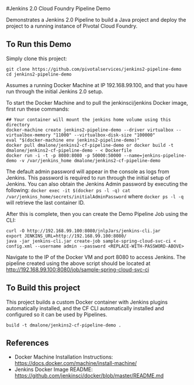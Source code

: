 #Jenkins 2.0 Cloud Foundry Pipeline Demo

Demonstrates a Jenkins 2.0 Pipeline to build a Java project and deploy the project to a running instance of Pivotal Cloud Foundry.

## To Run this Demo

Simply clone this project:
```
git clone https://github.com/pivotalservices/jenkins2-pipeline-demo
cd jenkins2-pipeline-demo
```

Assumes a running Docker Machine at IP 192.168.99.100, and that you have run through the initial Jenkins 2.0 setup.

To start the Docker Machine and to pull the jenkinsci/jenkins Docker image, first run these commands:
```
## Your container will mount the jenkins home volume using this directory
docker-machine create jenkins2-pipeline-demo --driver virtualbox --virtualbox-memory "11000" --virtualbox-disk-size "100000"
eval "$(docker-machine env jenkins2-pipeline-demo)"
docker pull dmalone/jenkins2-cf-pipeline-demo or docker build -t dmalone/jenkins2-cf-pipeline-demo - < Dockerfile
docker run -i -t -p 8080:8080 -p 50000:50000 --name=jenkins-pipeline-demo -v /var/jenkins_home dmalone/jenkins2-cf-pipeline-demo
```

The default admin password will appear in the console as logs from Jenkins. This password is required to run through the initial setup of Jenkins. You can also obtain the Jenkins Admin password by executing the following: `docker exec -it $(docker ps -l -q) cat /var/jenkins_home/secrets/initialAdminPassword` where ``docker ps -l -q`` will retrieve the last container ID.

After this is complete, then you can create the Demo Pipeline Job using the CLI:

```
curl -O http://192.168.99.100:8080/jnlpJars/jenkins-cli.jar
export JENKINS_URL=http://192.168.99.100:8080/
java -jar jenkins-cli.jar create-job sample-spring-cloud-svc-ci < config.xml --username admin --password <REPLACE-WITH-PASSWORD-ABOVE>
```

Navigate to the IP of the Docker VM and port 8080 to access Jenkins. The pipeline created using the above script should be located at http://192.168.99.100:8080/job/sample-spring-cloud-svc-ci


## To Build this project

This project builds a custom Docker container with Jenkins plugins automatically installed, and the CF CLI automatically installed and configured so it can be used by Pipelines.

`build -t dmalone/jenkins2-cf-pipeline-demo .`


## References

* Docker Machine Installation Instructions: https://docs.docker.com/machine/install-machine/
* Jenkins Docker Image README:  https://github.com/jenkinsci/docker/blob/master/README.md
